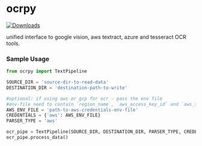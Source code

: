 # ocrpy
[![Downloads](https://static.pepy.tech/personalized-badge/ocrpy?period=total&units=abbreviation&left_color=black&right_color=blue&left_text=Downloads)](https://pepy.tech/project/ocrpy)

unified interface to google vision, aws textract, azure and tesseract OCR tools.


### Sample Usage

```python
from ocrpy import TextPipeline

SOURCE_DIR = 'source-dir-to-read-data'
DESTINATION_DIR = 'destination-path-to-write'

#optional: if using aws or gcp for ocr - pass the env file
#env-file need to contain `region_name`, `aws_access_key_id` and `aws_secret_access_key` vars
AWS_ENV_FILE = 'path-to-aws-credentials-env-file'
CREDENTIALS = {'aws': AWS_ENV_FILE}
PARSER_TYPE = 'aws'

ocr_pipe = TextPipeline(SOURCE_DIR, DESTINATION_DIR, PARSER_TYPE, CREDENTIALS) 
ocr_pipe.process_data()

```

